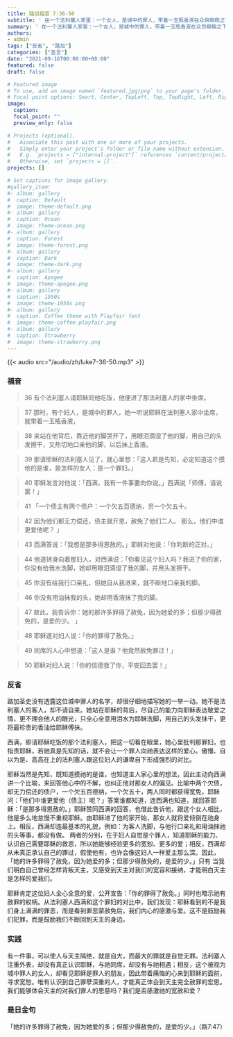 ```yaml
---
title: 路加福音 7:36-50
subtitle: ' 在一个法利塞人家里：一个女人，是城中的罪人，带着一玉瓶香液在众目睽睽之下接近耶稣。 是什么勇气催迫她做出此举？ 尽管法利塞人提醒耶稣她是罪人，然而耶稣不但没有拒绝她，甚至认为女人的勇气源于爱。 这一玉瓶香液代表她的一切，她用以敷抹耶稣，表达她愿将自己献于主。 她似乎确信，耶稣是完美的，远超过她的所有，远胜过她的喜乐和她内心的渴求；因此她用自己的行动表达着她对耶稣的挚爱。 爱情在这晚宴中所结出的果实是宽恕、赦免、平安、恩典。 我也有勇气带着我的「香液」跪伏在主脚前表达爱意吗？'
summary: ' 在一个法利塞人家里：一个女人，是城中的罪人，带着一玉瓶香液在众目睽睽之下接近耶稣。 是什么勇气催迫她做出此举？ 尽管法利塞人提醒耶稣她是罪人，然而耶稣不但没有拒绝她，甚至认为女人的勇气源于爱。 这一玉瓶香液代表她的一切，她用以敷抹耶稣，表达她愿将自己献于主。 她似乎确信，耶稣是完美的，远超过她的所有，远胜过她的喜乐和她内心的渴求；因此她用自己的行动表达着她对耶稣的挚爱。 爱情在这晚宴中所结出的果实是宽恕、赦免、平安、恩典。 我也有勇气带着我的「香液」跪伏在主脚前表达爱意吗？'
authors:
- admin
tags: ["反省", "路加"]
categories: ["圣言"]
date: "2021-09-16T00:00:00+08:00"
featured: false
draft: false

# Featured image
# To use, add an image named `featured.jpg/png` to your page's folder.
# Focal point options: Smart, Center, TopLeft, Top, TopRight, Left, Right, BottomLeft, Bottom, BottomRight
image:
  caption:
  focal_point: ""
  preview_only: false

# Projects (optional).
#   Associate this post with one or more of your projects.
#   Simply enter your project's folder or file name without extension.
#   E.g. `projects = ["internal-project"]` references `content/project/deep-learning/index.md`.
#   Otherwise, set `projects = []`.
projects: []

# Set captions for image gallery.
#gallery_item:
#- album: gallery
#  caption: Default
#  image: theme-default.png
#- album: gallery
#  caption: Ocean
#  image: theme-ocean.png
#- album: gallery
#  caption: Forest
#  image: theme-forest.png
#- album: gallery
#  caption: Dark
#  image: theme-dark.png
#- album: gallery
#  caption: Apogee
#  image: theme-apogee.png
#- album: gallery
#  caption: 1950s
#  image: theme-1950s.png
#- album: gallery
#  caption: Coffee theme with Playfair font
#  image: theme-coffee-playfair.png
#- album: gallery
#  caption: Strawberry
#  image: theme-strawberry.png
---
```


{{< audio src="/audio/zh/luke7-36-50.mp3" >}}

### 福音
> 36 有个法利塞人请耶稣同他吃饭，他便进了那法利塞人的家中坐席。

> 37 那时，有个妇人，是城中的罪人，她一听说耶稣在法利塞人家中坐席，就带着一玉瓶香液，

> 38 来站在他背后，靠近他的脚哭开了，用眼泪滴湿了他的脚，用自己的头发擦干，又热切地口亲他的脚，以后抹上香液。

> 39 那请耶稣的法利塞人见了，就心里想：「这人若是先知，必定知道这个摸他的是谁，是怎样的女人：是一个罪妇。」

> 40 耶稣发言对他说：「西满，我有一件事要向你说。」西满说「师傅，请说罢！」

> 41 「一个债主有两个债户：一个欠五百德纳，另一个欠五十。

> 42 因为他们都无力偿还，债主就开恩，赦免了他们二人。 那么，他们中谁更爱他呢？  」

> 43 西满答说：「我想是那多得恩赦的。」耶稣对他说：「你判断的正对。」

> 44 他遂转身向着那妇人，对西满说：「你看见这个妇人吗？我进了你的家，你没有给我水洗脚，她却用眼泪滴湿了我的脚，并用头发擦干。

> 45 你没有给我行口亲礼，但她自从我进来，就不断地口亲我的脚。

> 46 你没有用油抹我的头，她却用香液抹了我的脚。

> 47 故此，我告诉你：她的那许多罪得了赦免，因为她爱的多；但那少得赦免的，是爱的少。  」

> 48 耶稣遂对妇人说：「你的罪得了赦免。」

> 49 同席的人心中想道：「这人是谁？他竟然赦免罪过！」

> 50 耶稣对妇人说：「你的信德救了你，平安回去罢！」

### 反省
路加圣史没有透露这位城中罪人的名字，却很仔细地描写她的一举一动。她不是法利塞人的客人，却不请自来。她站在耶稣的背后，尽自己的能力向耶稣表达敬爱之情，更不理会他人的眼光，只全心全意用泪水为耶稣洗脚，用自己的头发抹干，更将最珍贵的香油给耶稣傅抹。

西满，即请耶稣吃饭的那个法利塞人，把这一切看在眼里，她心里批判那罪妇，也指责耶稣，若祂真是先知的话，就不会让一个罪人向祂表达这样的爱心。傲慢、自以为是、高高在上的法利塞人跟这位妇人的谦卑自下形成强烈的对比。

耶稣当然是先知，既知道摸祂的是谁，也知道主人家心里的想法，因此主动向西满讲一个比喻，来回答他心中的不解，也纠正他对那女人的偏见。比喻中两个欠债，却无力偿还的债户，一个欠五百德纳，一个欠五十，两人同时都获得宽免，耶稣问：「他们中谁更爱他（债主）呢？」答案谁都知道，连西满也知道，就回答耶稣：「是那多得恩赦的。」耶稣赞同西满的回答，也借此告诉他，跟这个女人相比，他是多么地怠慢不重视耶稣。由耶稣进了他的家开始，那女人就将爱倾倒在祂身上。相反，西满却连最基本的礼貌，例如：为客人洗脚，与他行口亲礼和用油抹祂的头等事，都没有做。
两者的分别，在于妇人自觉是个罪人，知道耶稣的能力、认识自己需要耶稣的救恩，所以她能够经验更多的宽恕、更多的爱；相反，西满却从未真正承认自己的罪过，假使他有，也许会像这妇人一样爱主那么深。因此，「她的许多罪得了赦免，因为她爱的多；但那少得赦免的，是爱的少。」只有
当我们明白自己曾经怎样背叛天主，又感受到天主对我们的宽容和接纳，才能明白天主是怎样的爱我们。

耶稣肯定这位妇人全心全意的爱，公开宣告：「你的罪得了赦免。」同时也暗示祂有赦罪的权柄。从法利塞人西满和这个罪妇的对比中，我们发现：耶稣看到的不是我们身上满满的罪恶，而是看到罪恶蒙赦免后，我们内心的感激与爱。这不是鼓励我们犯罪，而是鼓励我们不断回到天主的身边。

### 实践
有一件事，可以使人与天主隔绝，就是自大，而最大的罪就是自觉无罪。法利塞人注重外表，却没有真正认识耶稣，与祂同席，却没有与祂相遇；相反，这个被视为城中罪人的女人，却看见耶稣是罪人的朋友，因此带着痛悔的心来到耶稣的面前，寻求宽恕。唯有认识到自己罪孽深重的人，才能真正体会到天主完全赦罪的宏恩。我们能够体会天主的对我们罪人的恩慈吗？我们是否感激祂的宽赦和爱？

### 是日金句
「她的许多罪得了赦免，因为她爱的多；但那少得赦免的，是爱的少。」（路7:47）
